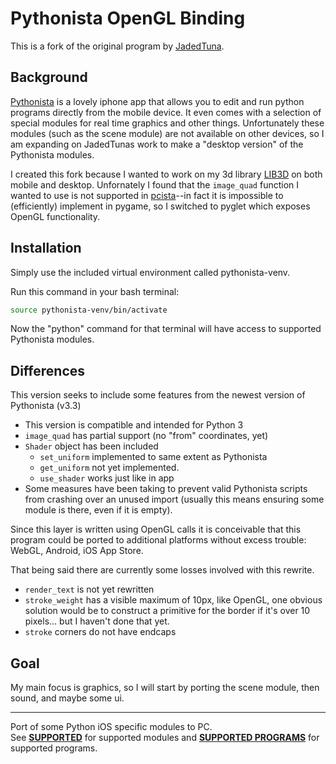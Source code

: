 Pythonista OpenGL Binding
==========================

This is a fork of the original program by [JadedTuna](https://github.com/JadedTuna/pcista).

## Background

[Pythonista](http://omz-software.com/pythonista/) is a lovely iphone app that allows you to edit and run python programs directly from the mobile device. It even comes with a selection of special modules for real time graphics and other things. Unfortunately these modules (such as the scene module) are not available on other devices, so I am expanding on JadedTunas work to make a "desktop version" of the Pythonista modules.

I created this fork because I wanted to work on my 3d library [LIB3D](https://github.com/SamyBencherif/LIB3D) on both mobile and desktop. Unfornately I found that the `image_quad` function I wanted to use is not supported in [pcista]((https://github.com/JadedTuna/pcista))--in fact it is impossible to (efficiently) implement in pygame, so I switched to pyglet which exposes OpenGL functionality.

## Installation

Simply use the included virtual environment called pythonista-venv.

Run this command in your bash terminal:
```bash
source pythonista-venv/bin/activate
```

Now the "python" command for that terminal will have access to supported Pythonista modules.

## Differences

This version seeks to include some features from the newest version of Pythonista (v3.3)

* This version is compatible and intended for Python 3
* `image_quad` has partial support (no "from" coordinates, yet)
* `Shader` object has been included
    * `set_uniform` implemented to same extent as Pythonista
    * `get_uniform` not yet implemented.
    * `use_shader` works just like in app
* Some measures have been taking to prevent valid Pythonista scripts from crashing over an unused import (usually this means ensuring some module is there, even if it is empty).

Since this layer is written using OpenGL calls it is conceivable that this program could be ported to additional platforms without excess trouble: WebGL, Android, iOS App Store.

That being said there are currently some losses involved with this rewrite. 

* `render_text` is not yet rewritten
* `stroke_weight` has a visible maximum of 10px, like OpenGL, one obvious solution would be to construct a primitive for the border if it's over 10 pixels... but I haven't done that yet.
* `stroke` corners do not have endcaps

## Goal

My main focus is graphics, so I will start by porting the scene module, then sound, and maybe some ui.

---

Port of some Python iOS specific modules to PC.<br>
See **[SUPPORTED][]** for supported modules and **[SUPPORTED PROGRAMS][]** for supported programs.

[SUPPORTED]: https://github.com/Vik2015/pcista/blob/master/SUPPORTED.md
[SUPPORTED PROGRAMS]: https://github.com/Vik2015/pcista/blob/master/SUPPORTED_PROGRAMS.md
